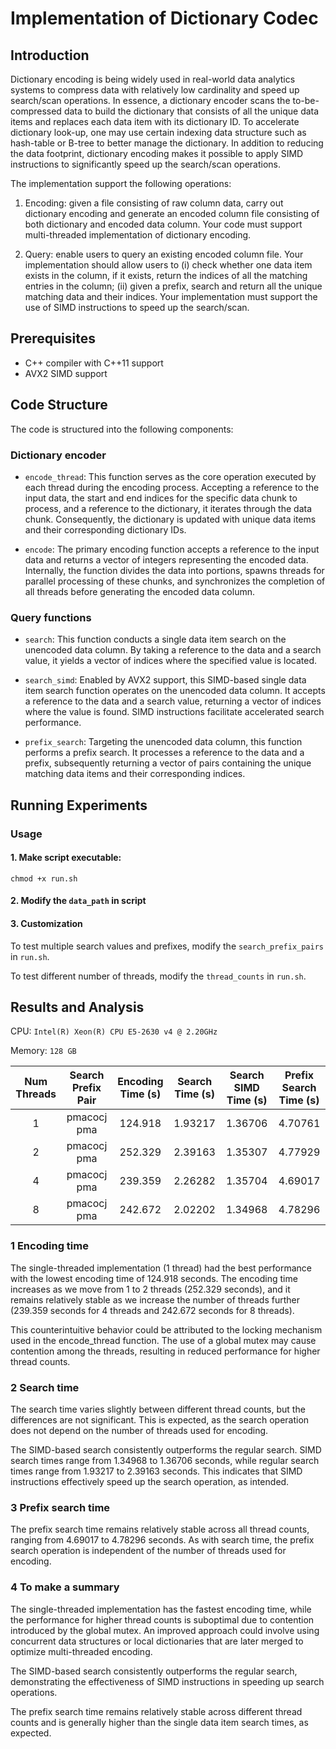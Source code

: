 # Implementation of Dictionary Codec

## Introduction
Dictionary encoding is being widely used in real-world data analytics systems to compress data with relatively low cardinality and speed up search/scan operations. In essence, a dictionary encoder scans the to-be-compressed data to build the dictionary that consists of all the unique data items and replaces each data item with its dictionary ID. To accelerate dictionary look-up, one may use certain indexing data structure such as hash-table or B-tree to better manage the dictionary. In addition to reducing the data footprint, dictionary encoding makes it possible to apply SIMD instructions to significantly speed up the search/scan operations.

The implementation support the following operations:
1. Encoding: given a file consisting of raw column data, carry out dictionary encoding and generate an encoded column file consisting of both dictionary and encoded data column. Your code must support multi-threaded implementation of dictionary encoding.

2. Query: enable users to query an existing encoded column file. Your implementation should allow users to (i) check whether one data item exists in the column, if it exists, return the indices of all the matching entries in the column; (ii) given a prefix, search and return all the unique matching data and their indices. Your implementation must support the use of SIMD instructions to speed up the search/scan.

## Prerequisites
* C++ compiler with C++11 support
* AVX2 SIMD support

## Code Structure
The code is structured into the following components:

### Dictionary encoder
* `encode_thread`: This function serves as the core operation executed by each thread during the encoding process. Accepting a reference to the input data, the start and end indices for the specific data chunk to process, and a reference to the dictionary, it iterates through the data chunk. Consequently, the dictionary is updated with unique data items and their corresponding dictionary IDs.

* `encode`: The primary encoding function accepts a reference to the input data and returns a vector of integers representing the encoded data. Internally, the function divides the data into portions, spawns threads for parallel processing of these chunks, and synchronizes the completion of all threads before generating the encoded data column.

### Query functions
* `search`: This function conducts a single data item search on the unencoded data column. By taking a reference to the data and a search value, it yields a vector of indices where the specified value is located.

* `search_simd`: Enabled by AVX2 support, this SIMD-based single data item search function operates on the unencoded data column. It accepts a reference to the data and a search value, returning a vector of indices where the value is found. SIMD instructions facilitate accelerated search performance.

* `prefix_search`: Targeting the unencoded data column, this function performs a prefix search. It processes a reference to the data and a prefix, subsequently returning a vector of pairs containing the unique matching data items and their corresponding indices.

## Running Experiments
### Usage

#### 1. Make script executable:
```
chmod +x run.sh
```

#### 2. Modify the `data_path` in script

#### 3. Customization

To test multiple search values and prefixes, modify the `search_prefix_pairs` in `run.sh`.

To test different number of threads, modify the `thread_counts` in `run.sh`.

## Results and Analysis

CPU: `Intel(R) Xeon(R) CPU E5-2630 v4 @ 2.20GHz`

Memory: `128 GB`

| Num Threads | Search Prefix Pair | Encoding Time \(s\) | Search Time \(s\) | Search SIMD Time \(s\) | Prefix Search Time \(s\)  |
|:-----------:|:------------------:|:-------------------:|:-----------------:|:----------------------:|:-------------------------:|
| 1           | pmacocj pma        | 124\.918            | 1\.93217          | 1\.36706               | 4\.70761                  |
| 2           | pmacocj pma        | 252\.329            | 2\.39163          | 1\.35307               | 4\.77929                  |
| 4           | pmacocj pma        | 239\.359            | 2\.26282          | 1\.35704               | 4\.69017                  |
| 8           | pmacocj pma        | 242\.672            | 2\.02202          | 1\.34968               | 4\.78296                  |

### 1 Encoding time
The single-threaded implementation (1 thread) had the best performance with the lowest encoding time of 124.918 seconds. The encoding time increases as we move from 1 to 2 threads (252.329 seconds), and it remains relatively stable as we increase the number of threads further (239.359 seconds for 4 threads and 242.672 seconds for 8 threads).

This counterintuitive behavior could be attributed to the locking mechanism used in the encode_thread function. The use of a global mutex may cause contention among the threads, resulting in reduced performance for higher thread counts.

### 2 Search time

The search time varies slightly between different thread counts, but the differences are not significant. This is expected, as the search operation does not depend on the number of threads used for encoding.

The SIMD-based search consistently outperforms the regular search. SIMD search times range from 1.34968 to 1.36706 seconds, while regular search times range from 1.93217 to 2.39163 seconds. This indicates that SIMD instructions effectively speed up the search operation, as intended.

### 3 Prefix search time

The prefix search time remains relatively stable across all thread counts, ranging from 4.69017 to 4.78296 seconds. As with search time, the prefix search operation is independent of the number of threads used for encoding.

### 4 To make a summary

The single-threaded implementation has the fastest encoding time, while the performance for higher thread counts is suboptimal due to contention introduced by the global mutex. An improved approach could involve using concurrent data structures or local dictionaries that are later merged to optimize multi-threaded encoding.

The SIMD-based search consistently outperforms the regular search, demonstrating the effectiveness of SIMD instructions in speeding up search operations.

The prefix search time remains relatively stable across different thread counts and is generally higher than the single data item search times, as expected.